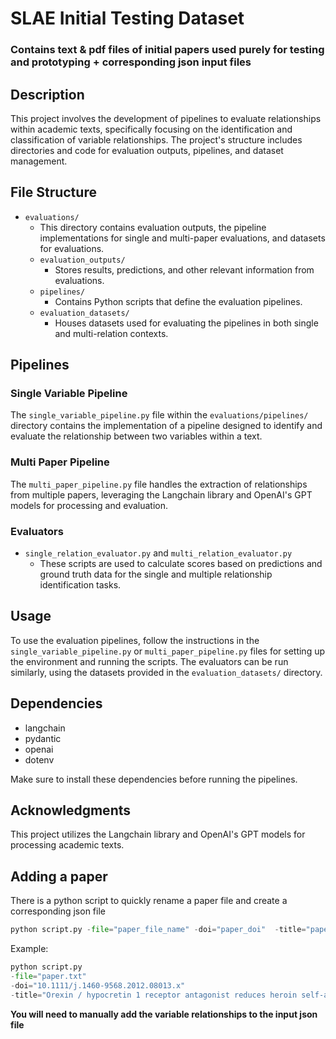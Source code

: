 # SLAE Initial Testing Dataset

### Contains text & pdf files of initial papers used purely for testing and prototyping + corresponding json input files

## Description

This project involves the development of pipelines to evaluate relationships within academic texts, specifically focusing on the identification and classification of variable relationships. The project's structure includes directories and code for evaluation outputs, pipelines, and dataset management.

## File Structure

- `evaluations/`
  - This directory contains evaluation outputs, the pipeline implementations for single and multi-paper evaluations, and datasets for evaluations.
  - `evaluation_outputs/`
    - Stores results, predictions, and other relevant information from evaluations.
  - `pipelines/`
    - Contains Python scripts that define the evaluation pipelines.
  - `evaluation_datasets/`
    - Houses datasets used for evaluating the pipelines in both single and multi-relation contexts.

## Pipelines

### Single Variable Pipeline

The `single_variable_pipeline.py` file within the `evaluations/pipelines/` directory contains the implementation of a pipeline designed to identify and evaluate the relationship between two variables within a text.

### Multi Paper Pipeline

The `multi_paper_pipeline.py` file handles the extraction of relationships from multiple papers, leveraging the Langchain library and OpenAI's GPT models for processing and evaluation.

### Evaluators

- `single_relation_evaluator.py` and `multi_relation_evaluator.py`
  - These scripts are used to calculate scores based on predictions and ground truth data for the single and multiple relationship identification tasks.

## Usage

To use the evaluation pipelines, follow the instructions in the `single_variable_pipeline.py` or `multi_paper_pipeline.py` files for setting up the environment and running the scripts. The evaluators can be run similarly, using the datasets provided in the `evaluation_datasets/` directory.

## Dependencies

- langchain
- pydantic
- openai
- dotenv

Make sure to install these dependencies before running the pipelines.

## Acknowledgments

This project utilizes the Langchain library and OpenAI's GPT models for processing academic texts.



## Adding a paper

There is a python script to quickly rename a paper file and create a corresponding json file

```py
python script.py -file="paper_file_name" -doi="paper_doi"  -title="paper_title"
```

Example:

```py
python script.py
-file="paper.txt"
-doi="10.1111/j.1460-9568.2012.08013.x"
-title="Orexin / hypocretin 1 receptor antagonist reduces heroin self-administration and cue-induced heroin seeking"
```

**You will need to manually add the variable relationships to the input json file**
